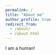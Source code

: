 ```yaml
---
permalink: /
title: "About me"
author_profile: true
redirect_from: 
  - /about/
  - /about.html
---
```


I am a human!
